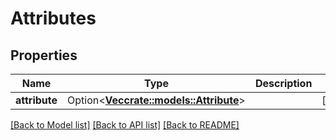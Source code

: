 # Attributes

## Properties

Name | Type | Description | Notes
------------ | ------------- | ------------- | -------------
**attribute** | Option<[**Vec<crate::models::Attribute>**](Attribute.md)> |  | [optional]

[[Back to Model list]](../README.md#documentation-for-models) [[Back to API list]](../README.md#documentation-for-api-endpoints) [[Back to README]](../README.md)


